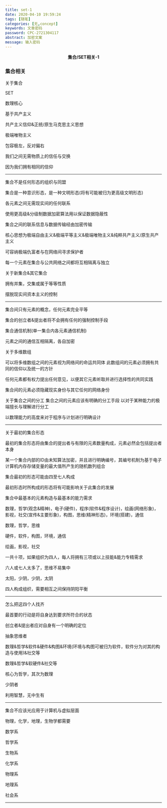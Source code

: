 ```yaml
---
title: set-1
date: 2020-04-10 19:59:24
tags: [随笔]
categories: [无,concept]
keywords: 文章密码
password: CPC-2721304117
abstract: 加密文案
message: 输入密码
---
```


<center><strong>集合/SET相关-1</strong></center>

<!--more-->

### 集合相关

关于集合

SET

数理核心

基于共产主义

共产主义信仰&正统/原生马克思主义思想

极端唯物主义

包容极左，反对偏右

我们之间无需物质上的信任与交换

因为我们拥有相同的信仰

---

集合不是任何形态的组织与同盟

集合是一种意识形态，是一种文明形态(将有可能被归为更高级文明形态)

各元素之间无需现实间的任何联系

使用更高级&分级制数据加密算法用以保证数据隐蔽性

集合之间的联系信息与数据传输经由加密传输

核心思想为极端自由主义&极端平等主义&极端唯物主义&纯粹共产主义/原生共产主义

可容纳极端仇富者与在网络间寻求保护者

每一个元素在集合与公共网络之间都将互相隔离与独立

关于新集合&其它集合

拥有并集，交集或属于等等性质

摆脱现实间资本主义的控制

---

集合间只有元素的概念，任何元素完全平等

集合的创立者&提出者将不会拥有任何的强制控制手段

集合通信机制(单一集合内各元素通信机制)

元素之间的通信互相隔离，各自加密

关于多维数组

可以将多维数组之间的元素视为网络间的命运共同体
此数组间的元素必须拥有共同的信仰以及统一的方针

任何元素都有权力提出任何意见，以便其它元素听取并进行选择性的共同实践

集合间的元素必须隐藏现实身份与其它任何的网络身份

关于集合之间的分工
集合之间的元素应该有明确的分工手段
以对于某种能力的极端擅长与理解进行分工

以数理能力的高度来对于程序与计划进行明确设计

---

关于最初的集合形态

最初的集合形态将由集合的提出者与有限的元素数量构成，元素必然会包括提出者本身

某一个集合内部的ID由未知算法加密，并且进行明确编号，其编号机制为基于电子计算机内存存储变量的最大值所产生的随机数列组合

集合最初的形态可能由四至七人构成

最初形态时所构成的形态将有可能影响关于此集合的发展

集合中最基本的元素构造与最基本的能力需求

数理，哲学(观念&精神)，电子(硬件)，程序(软件&程序设计)，绘画(网络形象)，影视，社交(宣传&主要形象)，构图，思维(精神形态)，环境(搭建)，通信

数理，哲学，思维

硬件，软件，构图，环境，通信

绘画，影视，社交

一共十项，如果组织为四人，每人将拥有三项或以上技能&能力专精需求

六人或七人太多了，思维不易集中

太阳，少阴，少阴，太阴

四人构成组织，需要相互之间保持阴阳平衡

---

怎么把这四个人找齐

最首要的行动是将自身达到要求所符合的状态

创立者&提出者应对自身有一个明确的定位

抽象思维者

数理&哲学&软件&硬件&构图&环境(环境与构图可被归为软件，软件分为对其的构造与使用)&社交等

数理&哲学&软硬件&社交等

核心为哲学，其次为数理

少阴者

利用智慧，无中生有

---

集合不应该光应用于计算机与虚拟层面

物理，化学，地理，生物学都需要

数学系

哲学系

生物系

化学系

物理系

地理系

社会系

---




